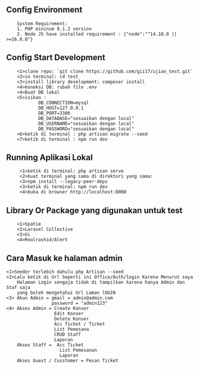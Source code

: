 ## Config Environment

        System Requirement:
        1. PHP mininum 8.1.2 version
        2. Node JS have installed requirement : {"node":"^14.18.0 || >=16.0.0"}

## Config Start Development

        <1>clone repo: `git clone https://github.com/gii17/ujian_test.git`
        <2>in terminal: cd test
        <3>install library development: composer install
        <4>koneksi DB: rubah file .env
        <4>Buat DB lokal
        <5>isikan :
                DB_CONNECTION=mysql
                DB_HOST=127.0.0.1
                DB_PORT=3306
                DB_DATABASE="sesuaikan dengan local"
                DB_USERNAME="sesuaikan dengan local"
                DB_PASSWORD="sesuaikan dengan local"
        <6>ketik di terminal : php artisan migrate --seed
        <7>ketik di terminal : npm run dev

## Running Aplikasi Lokal

         <1>ketik di terminal: php artisan serve
         <2>buat terminal yang sama di direktori yang sama:
         <3>npm install --legacy-peer-deps
         <3>ketik di terminal: npm run dev
         <4>buka di browser http://localhost:8000

## Library Or Package yang digunakan untuk test

        <1>Spatie
        <2>Laravel Collective
        <3>Ui
        <4>Realrashid/Alert

## Cara Masuk ke halaman admin 
    <1>Seeder terlebih dahulu php Artisan --seed
    <2>Lalu ketik di Url Seperti ini Office/Auth/login Karena Menurut saya
        Halaman Login sengaja tidak di tampilkan karena hanya Admin dan Staf saja
        yang boleh mengetahui Url Laman lOGIN
    <3> Akun Admin = gmail = admin@admin.com
                     password = "admin123"
    <4> Akses Admin = Create Konser
                      Edit Konser
                      Delete Konser
                      Acc Ticket / Ticket 
                      List Pemesana
                      CRUD Staff
                      Laporan
        Akses Staff =  Acc Ticket
                        List Pemesanan
                        Laporan
        Akses Guest / Cusstomer = Pesan Ticket
